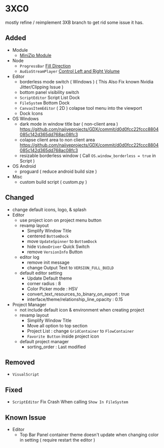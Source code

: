 # 3XC0

mostly refine / reimplement 3XB branch to get rid some issue it has.

## Added

- Module
  - [MiniZip Module](https://github.com/godotengine/godot/pull/34444) 
- Node
  - `ProgressBar` [Fill Direction](https://github.com/godotengine/godot/pull/36593)
  - `AudioStreamPlayer` [Control Left and Right Volume](https://github.com/godotengine/godot/pull/51666)
- Editor
  - borderless mode switch ( Windows ) ( This Also Fix known Nvidia Jitter/Clipping Issue )
  - bottom panel visibility switch
  - `ScriptEditor` Script List Dock
  - `FileSystem` Bottom Dock
  - `CanvasItemEditor` ( 2D ) colapse tool menu into the viewport
  - Dock Icons
- OS Windows
  - dark mode in window title bar ( non-client area ) https://github.com/naiiveprojects/GDX/commit/d0d0fcc22fccc8804085c142d365dd768ac08fc3
  - colapse client area to non client area https://github.com/naiiveprojects/GDX/commit/d0d0fcc22fccc8804085c142d365dd768ac08fc3
  - resizable borderless window ( Call `OS.window_borderless = true` in Script )
- OS Android
  - proguard ( reduce android build size )
- Misc
  - custom build script ( custom.py )

## Changed

- change default icons, logo, & splash
- Editor
  - use project icon on project menu button
  - revamp layout
    - Simplify Window Title
    - centered `BottomDock`
    - move `UpdateSpinner` to `BottomDock`
    - hide `VideoDriver` Quick Switch
    - remove `VersionInfo` Button
  - editor log
    - remove init message
    - change Output Text to `VERSION_FULL_BUILD`
  - default editor setting
    - Update Default theme
    - corner radius : 8
    - Color Picker mode : HSV
    - convert_text_resources_to_binary_on_export : true
    - interface/theme/relationship_line_opacity : 0.15
- Project Manager
  - not include default icon & environment when creating project
  - revamp layout
    - Simplify Window Title
    - Move all option to top section
    - Project List : change `GridContainer` to `FlowContainer`
    - `Favorite Button` inside project icon
  - default project manager
    - sorting_order : Last modified
  
## Removed

- `VisualScript`

## Fixed

- `ScriptEditor` Fix Crash When calling `Show In FileSystem`

## Known Issue

- Editor
  - Top Bar Panel container theme doesn't update when changing color in setting ( require restart the editor )